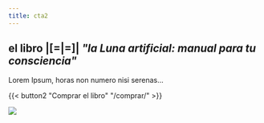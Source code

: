 ```yaml
---
title: cta2
---
```

## el libro |[=|=]|  _"la Luna artificial: manual para tu consciencia"_

Lorem Ipsum, horas non numero nisi serenas...

{{< button2 "Comprar el libro" "/comprar/" >}}

![](/uploads/photos/spaceship_moon.jpg)
